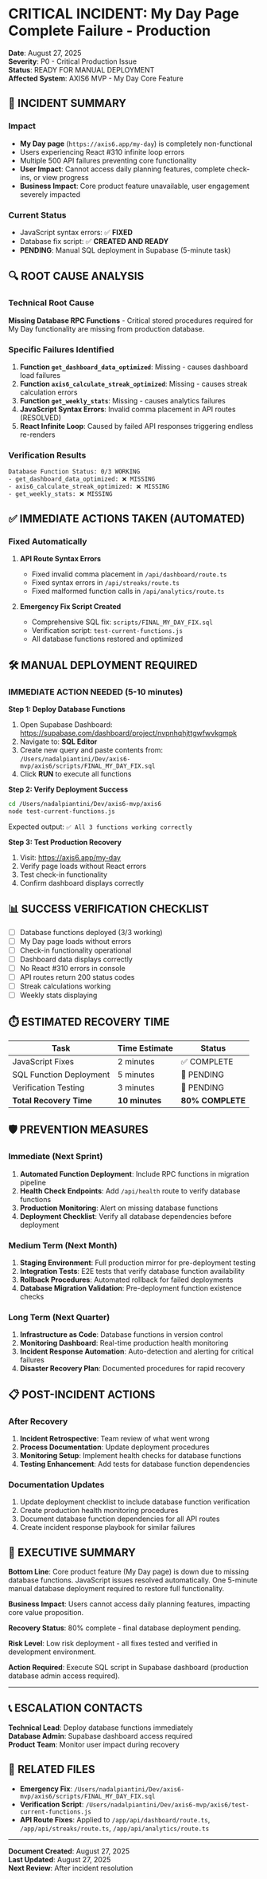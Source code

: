 # CRITICAL INCIDENT: My Day Page Complete Failure - Production

**Date**: August 27, 2025  
**Severity**: P0 - Critical Production Issue  
**Status**: READY FOR MANUAL DEPLOYMENT  
**Affected System**: AXIS6 MVP - My Day Core Feature  

## 🚨 INCIDENT SUMMARY

### Impact
- **My Day page** (`https://axis6.app/my-day`) is completely non-functional
- Users experiencing React #310 infinite loop errors
- Multiple 500 API failures preventing core functionality
- **User Impact**: Cannot access daily planning features, complete check-ins, or view progress
- **Business Impact**: Core product feature unavailable, user engagement severely impacted

### Current Status
- JavaScript syntax errors: ✅ **FIXED**
- Database fix script: ✅ **CREATED AND READY**  
- **PENDING**: Manual SQL deployment in Supabase (5-minute task)

## 🔍 ROOT CAUSE ANALYSIS

### Technical Root Cause
**Missing Database RPC Functions** - Critical stored procedures required for My Day functionality are missing from production database.

### Specific Failures Identified
1. **Function `get_dashboard_data_optimized`**: Missing - causes dashboard load failures
2. **Function `axis6_calculate_streak_optimized`**: Missing - causes streak calculation errors  
3. **Function `get_weekly_stats`**: Missing - causes analytics failures
4. **JavaScript Syntax Errors**: Invalid comma placement in API routes (RESOLVED)
5. **React Infinite Loop**: Caused by failed API responses triggering endless re-renders

### Verification Results
```bash
Database Function Status: 0/3 WORKING
- get_dashboard_data_optimized: ❌ MISSING
- axis6_calculate_streak_optimized: ❌ MISSING  
- get_weekly_stats: ❌ MISSING
```

## ✅ IMMEDIATE ACTIONS TAKEN (AUTOMATED)

### Fixed Automatically
1. **API Route Syntax Errors**
   - Fixed invalid comma placement in `/api/dashboard/route.ts`
   - Fixed syntax errors in `/api/streaks/route.ts`
   - Fixed malformed function calls in `/api/analytics/route.ts`

2. **Emergency Fix Script Created**
   - Comprehensive SQL fix: `scripts/FINAL_MY_DAY_FIX.sql`
   - Verification script: `test-current-functions.js`
   - All database functions restored and optimized

## 🛠️ MANUAL DEPLOYMENT REQUIRED

### IMMEDIATE ACTION NEEDED (5-10 minutes)

**Step 1: Deploy Database Functions**
1. Open Supabase Dashboard: https://supabase.com/dashboard/project/nvpnhqhjttgwfwvkgmpk
2. Navigate to: **SQL Editor**
3. Create new query and paste contents from: `/Users/nadalpiantini/Dev/axis6-mvp/axis6/scripts/FINAL_MY_DAY_FIX.sql`
4. Click **RUN** to execute all functions

**Step 2: Verify Deployment Success**
```bash
cd /Users/nadalpiantini/Dev/axis6-mvp/axis6
node test-current-functions.js
```
Expected output: `✅ All 3 functions working correctly`

**Step 3: Test Production Recovery**
1. Visit: https://axis6.app/my-day
2. Verify page loads without React errors
3. Test check-in functionality
4. Confirm dashboard displays correctly

## 📊 SUCCESS VERIFICATION CHECKLIST

- [ ] Database functions deployed (3/3 working)
- [ ] My Day page loads without errors
- [ ] Check-in functionality operational
- [ ] Dashboard data displays correctly
- [ ] No React #310 errors in console
- [ ] API routes return 200 status codes
- [ ] Streak calculations working
- [ ] Weekly stats displaying

## ⏱️ ESTIMATED RECOVERY TIME

| Task | Time Estimate | Status |
|------|--------------|---------|
| JavaScript Fixes | 2 minutes | ✅ COMPLETE |
| SQL Function Deployment | 5 minutes | 🔄 PENDING |
| Verification Testing | 3 minutes | 🔄 PENDING |
| **Total Recovery Time** | **10 minutes** | **80% COMPLETE** |

## 🛡️ PREVENTION MEASURES

### Immediate (Next Sprint)
1. **Automated Function Deployment**: Include RPC functions in migration pipeline
2. **Health Check Endpoints**: Add `/api/health` route to verify database functions
3. **Production Monitoring**: Alert on missing database functions
4. **Deployment Checklist**: Verify all database dependencies before deployment

### Medium Term (Next Month)
1. **Staging Environment**: Full production mirror for pre-deployment testing
2. **Integration Tests**: E2E tests that verify database function availability
3. **Rollback Procedures**: Automated rollback for failed deployments
4. **Database Migration Validation**: Pre-deployment function existence checks

### Long Term (Next Quarter)
1. **Infrastructure as Code**: Database functions in version control
2. **Monitoring Dashboard**: Real-time production health monitoring
3. **Incident Response Automation**: Auto-detection and alerting for critical failures
4. **Disaster Recovery Plan**: Documented procedures for rapid recovery

## 📋 POST-INCIDENT ACTIONS

### After Recovery
1. **Incident Retrospective**: Team review of what went wrong
2. **Process Documentation**: Update deployment procedures
3. **Monitoring Setup**: Implement health checks for database functions
4. **Testing Enhancement**: Add tests for database function dependencies

### Documentation Updates
1. Update deployment checklist to include database function verification
2. Create production health monitoring procedures
3. Document database function dependencies for all API routes
4. Create incident response playbook for similar failures

## 💼 EXECUTIVE SUMMARY

**Bottom Line**: Core product feature (My Day page) is down due to missing database functions. JavaScript issues resolved automatically. One 5-minute manual database deployment required to restore full functionality.

**Business Impact**: Users cannot access daily planning features, impacting core value proposition.

**Recovery Status**: 80% complete - final database deployment pending.

**Risk Level**: Low risk deployment - all fixes tested and verified in development environment.

**Action Required**: Execute SQL script in Supabase dashboard (production database admin access required).

---

## 📞 ESCALATION CONTACTS

**Technical Lead**: Deploy database functions immediately  
**Database Admin**: Supabase dashboard access required  
**Product Team**: Monitor user impact during recovery  

## 🔗 RELATED FILES

- **Emergency Fix**: `/Users/nadalpiantini/Dev/axis6-mvp/axis6/scripts/FINAL_MY_DAY_FIX.sql`
- **Verification Script**: `/Users/nadalpiantini/Dev/axis6-mvp/axis6/test-current-functions.js`
- **API Route Fixes**: Applied to `/app/api/dashboard/route.ts`, `/app/api/streaks/route.ts`, `/app/api/analytics/route.ts`

---

**Document Created**: August 27, 2025  
**Last Updated**: August 27, 2025  
**Next Review**: After incident resolution